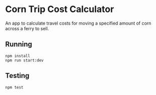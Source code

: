 # Corn Trip Cost Calculator

An app to calculate travel costs for moving a specified amount of corn across a ferry to sell.

## Running

```
npm install
npm run start:dev
```

## Testing

```
npm test
```